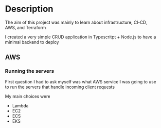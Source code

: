 # Description

The aim of this project was mainly to learn about infrastructure, CI-CD, AWS, and Terraform

I created a very simple CRUD application in Typescritpt + Node.js to have a minimal backend to deploy

## AWS

### Running the servers

First question I had to ask myself was what AWS service I was going to use to run the servers that handle incoming client requests

My main choices were

- Lambda
- EC2
- ECS
- EKS
